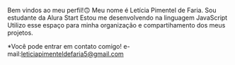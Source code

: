 Bem vindos ao meu perfil!🙃
Meu nome é Letícia Pimentel de Faria.
Sou estudante da Alura Start
Estou me desenvolvendo na linguagem JavaScript
Utilizo esse espaço para minha organização e compartihamento dos meus projetos.

*Você pode entrar em contato comigo!
e-mail:leticiapimenteldefaria5@gmail.com
